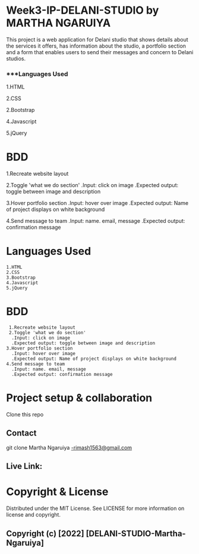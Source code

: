 # Week3-IP-DELANI-STUDIO by MARTHA NGARUIYA
This project is a web application for Delani studio that shows details about the services it offers, has information about the studio, a portfolio section and a form that enables users to send their messages and concern to Delani studios.

### ***Languages Used
1.HTML

2.CSS

2.Bootstrap

4.Javascript

5.jQuery

# BDD
1.Recreate website layout

2.Toggle 'what we do section'
 .Input: click on image
 .Expected output: toggle between image and description

3.Hover portfolio section
 .Input: hover over image
 .Expected output: Name of project displays on white background

4.Send message to team
.Input: name. email, message
.Expected output: confirmation message


# Languages Used
    1.HTML
    2.CSS
    3.Bootstrap
    4.Javascript
    5.jQuery

# BDD
     1.Recreate website layout
     2.Toggle 'what we do section'
      .Input: click on image
      .Expected output: toggle between image and description
    3.Hover portfolio section
      .Input: hover over image
      .Expected output: Name of project displays on white background
    4.Send message to team
      .Input: name. email, message
      .Expected output: confirmation message


# Project setup & collaboration
Clone this repo

## Contact
git clone 
Martha Ngaruiya -rimash1563@gmail.com

## Live Link: 

# Copyright & License
Distributed under the MIT License. See LICENSE for more information on license and copyright.
## Copyright (c) [2022] [DELANI-STUDIO-Martha-Ngaruiya]
